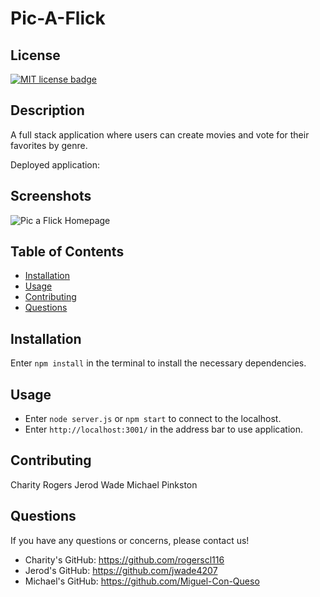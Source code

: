 # Pic-A-Flick

## License
  <a href="https://opensource.org/licenses/MIT"><img src="https://img.shields.io/badge/License-MIT-yellow" alt="MIT license badge"/></a>

## Description
A full stack application where users can create movies and vote for their favorites by genre.

Deployed application: 

## Screenshots

![Pic a Flick Homepage]()

## Table of Contents
  * [Installation](#installation)
  * [Usage](#usage)
  * [Contributing](#contributing)
  * [Questions](#questions)
        
## Installation
Enter `npm install` in the terminal to install the necessary dependencies.
   
## Usage
- Enter `node server.js` or `npm start` to connect to the localhost.
- Enter `http://localhost:3001/` in the address bar to use application.

## Contributing
Charity Rogers
Jerod Wade
Michael Pinkston

## Questions
If you have any questions or concerns, please contact us!

  - Charity's GitHub: https://github.com/rogerscl116
  - Jerod's GitHub: https://github.com/jwade4207
  - Michael's GitHub: https://github.com/Miguel-Con-Queso
